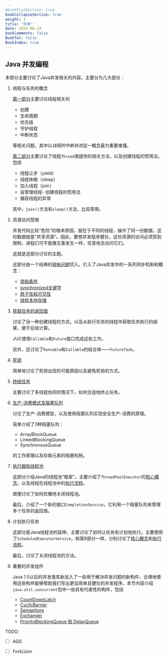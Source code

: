 ```yaml
---
#bookFlatSection: true
bookCollapseSection: true
weight: 3
title: "并发"
date: 2024-06-14
bookComments: false
BookToC: false
BookIndex: true
---
```


## Java 并发编程

本部分主要讨论了Java并发相关的内容。主要分为几大部分：

1. 线程与任务的概念

    [第一部分](./conecptes/1线程与任务_1.md)主要讨论线程相关的
      - 创建
      - 生命周期
      - 优先级
      - 守护线程
      - 中断状态

    等相关问题，其中以*线程的中断状态*这一概念最为重要难懂。

    [第二部分](./conecptes/1线程与任务_2.md)主要讨论了线程`Thread`类提供的相关方法，以及创建线程的惯用法，包括

      - 线程让步（yield）
      - 线程休眠（sleep）
      - 加入线程（join）
      - 自管理线程- 创建线程的惯用法
      - 捕获线程的异常

    其中，`join()`方法和`sleep()`方法，比较常用。

2. 资源访问受限
  
    并发代码比较“危险”的根本原因，就在于不同的线程，操作了同一份数据。这份数据就是“共享资源”。因此，要想并发程序健壮，这份资源的访问必须受到限制，进程们可不能像无事发生一样，任意地去访问它们。

    这就是这部分讨论的主题。

    这部分由一个经典的[转帐问题](./conecptes/2资源访问受限_1.md)切入。引入了Java并发中的一系列同步机制和概念：

    - [锁和条件](./conecptes/2资源访问受限_2_锁和条件.md)
    - [synchronized关键字](./conecptes/2资源访问受限_3_synchronized.md)
    - [原子性和可见性](./conecptes/2资源访问受限_4_原子性与原子类.md)
    - [线程本地存储](./conecptes/2资源访问受限_5_线程本地存储.md)

3. [获取任务的返回值](./conecptes/3获取任务的返回值.md)

    讨论了另一种创建线程的方式。以及从执行任务的线程中获取任务执行的结果，便于后续计算。

    JUC使用`Callable`和`Future`接口完成这些工作。

    另外，还讨论了`Runnable`和`Callable`的结合体——`FutureTask`。

4. [死锁](./conecptes/4死锁.md)

    简单地讨论了死锁出现的可能原因以及避免死锁的方式。

5. [终结任务](./conecptes/5终结任务.md)

    主要讨论了多线程协同的情况下，如何合适地终止任务。

6. [生产-消费模式及阻塞队列](./conecptes/6生产者-消费者与阻塞队列.md)

    讨论了生产-消费模型，以及使用阻塞队列实现安全生产-消费的原理。

    简单介绍了3种阻塞队列：

      - ArrayBlockQueue
      - LinkedBlockingQueue
      - SynchronousQueue

    的工作原理以及存取元素的阻塞机制。

7. [执行器和线程池](./pools/7_1_Executors_and_ExecutorService.md)

    这部分介绍Java的线程池“框架”。主要介绍了`ThreadPoolExecutor`的[核心概念](./pools/7_2_ThreadPoolExecutor1.md)，以及线程在线程池中的[执行流程](./pools/7_3_ThreadPoolExecutor2.md)。

    顺便讨论了如何优雅地关闭线程池。

    最后，介绍了一个新的接口`CompletionService`，它利用一个阻塞队列来管理多个任务的返回值。

8. 计划执行任务

    这部分是Java线程池的延伸，主要讨论了如何让任务有计划地执行。主要使用了`ScheduledExecutorService`，和第8部分一样，分别讨论了[核心概念](./pools/8_1_ScheduledExecutorService1.md)和[执行流程](./pools/8_2_ScheduledExecutorService2.md)。

    最后，讨论了关闭线程池的方法。

9. 重要的并发组件

    Java 1.5以后的并发类库新加入了一些用于解决并发问题的新构件，合理地使用这些构件能够帮助我们写出更加简单且健壮的并发程序。本节内容介绍`java.util.concurrent`包中一些具有代表性的构件，包括

    - [CountDownLatch](./components/9_1_countdownlatch.md)
    - [CyclicBarrier](./components/9_2_cyclicbarrier.md)
    - [Semaphore](./components/9_3_semaphore.md)
    - [Exchanger](./components/9_4_exchanger.md)
    - [PriorityBlockingQueue 和 DelayQueue](./components/9_5_priorityblockqueue_delayqueue.md)


TODO:

- [ ] AQS
- [ ] Fork/Join

